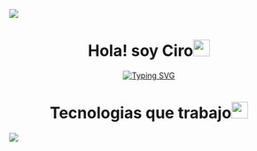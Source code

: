 <img src="https://user-images.githubusercontent.com/73097560/115834477-dbab4500-a447-11eb-908a-139a6edaec5c.gif">

<h1 align="center"><b>Hola! soy Ciro</b><img src="https://media.giphy.com/media/hvRJCLFzcasrR4ia7z/giphy.gif" width="30"></h1>

<p align="center">
  <a href="https://git.io/typing-svg"><img src="https://readme-typing-svg.demolab.com?font=Fira+Code&weight=500&size=25&pause=1000&color=2FA1F7&center=true&width=435&lines=Proximo+FullStack" alt="Typing SVG" /></a>
</p>

<p align="center">
  <h1 align="center"><b>Tecnologias que trabajo</b><img src="https://media.giphy.com/media/hvRJCLFzcasrR4ia7z/giphy.gif" width="30"></h1>
  <a href="https://skillicons.dev">
    <img src="https://skillicons.dev/icons?i=css,discord,figma,github,html,js,linux,nodejs,py,react,tailwind&perline=14" />
  </a>
</p>

